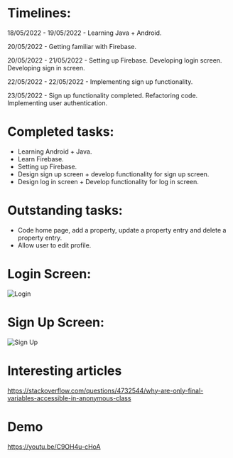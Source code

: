 # Timelines:
18/05/2022 - 19/05/2022 - Learning Java + Android.

20/05/2022 - Getting familiar with Firebase.

20/05/2022 - 21/05/2022 - Setting up Firebase. Developing login screen. Developing sign in screen.

22/05/2022 - 22/05/2022 - Implementing sign up functionality.

23/05/2022 - Sign up functionality completed. Refactoring code. Implementing user authentication.

# Completed tasks:
- Learning Android + Java.
- Learn Firebase.
- Setting up Firebase.
- Design sign up screen + develop functionality for sign up screen.
- Design log in screen + Develop functionality for log in screen.

# Outstanding tasks:
- Code home page, add a property, update a property entry and delete a property entry.
- Allow user to edit profile.

# Login Screen:
![Login](https://i.ibb.co/Qk7xLYr/1.png)

# Sign Up Screen:
![Sign Up](https://i.ibb.co/r7cy2Dv/2.png)

# Interesting articles
https://stackoverflow.com/questions/4732544/why-are-only-final-variables-accessible-in-anonymous-class

# Demo
https://youtu.be/C9OH4u-cHoA